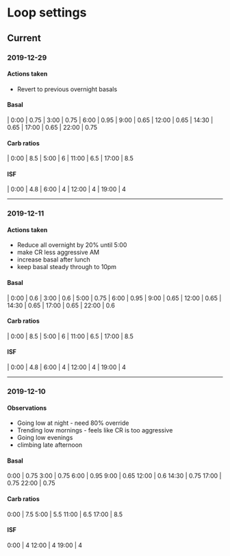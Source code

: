 # Loop settings

## Current

### 2019-12-29

#### Actions taken

- Revert to previous overnight basals

#### Basal

| 0:00   |   0.75
| 3:00    |   0.75
| 6:00    |   0.95
| 9:00    |   0.65
| 12:00   |   0.65
| 14:30   |   0.65
| 17:00   |   0.65
| 22:00   |   0.75

#### Carb ratios

| 0:00   |   8.5
| 5:00    |   6
| 11:00   |   6.5
| 17:00   |   8.5

#### ISF

| 0:00    |   4.8
| 6:00    |   4
| 12:00   |   4
| 19:00   |   4

----------------------------------------------------------

### 2019-12-11

#### Actions taken

- Reduce all overnight by 20% until 5:00
- make CR less aggressive AM
- increase basal after lunch
- keep basal steady through to 10pm

#### Basal

| 0:00   |   0.6
| 3:00    |   0.6
| 5:00    |   0.75
| 6:00    |   0.95
| 9:00    |   0.65
| 12:00   |   0.65
| 14:30   |   0.65
| 17:00   |   0.65
| 22:00   |   0.6

#### Carb ratios

| 0:00   |   8.5
| 5:00    |   6
| 11:00   |   6.5
| 17:00   |   8.5

#### ISF

| 0:00    |   4.8
| 6:00    |   4
| 12:00   |   4
| 19:00   |   4

----------------------------------------------------------

### 2019-12-10

#### Observations

- Going low at night - need 80% override
- Trending low mornings - feels like CR is too aggressive
- Going low evenings
- climbing late afternoon

#### Basal

0:00   |   0.75
3:00    |   0.75
6:00    |   0.95
9:00    |   0.65
12:00   |   0.6
14:30   |   0.75
17:00   |   0.75
22:00   |   0.75

#### Carb ratios

0:00   |   7.5
5:00    |   5.5
11:00   |   6.5
17:00   |   8.5

#### ISF

0:00    |   4
12:00   |   4
19:00   |   4